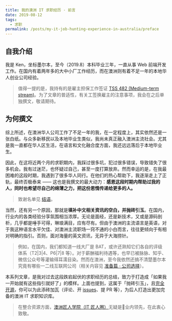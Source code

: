 ```yaml
---
title: 我的澳洲 IT 求职经历 · 前言
date: 2019-08-12
tags:
  - 求职
permalink: /posts/my-it-job-hunting-experience-in-australia/preface
---
```


## 自我介绍

我是 Ken，坐标墨尔本，至今（2019.8）本科毕业三年，一直从事 Web 前端开发工作。在国内有着两年多的大中小厂工作经历，而在澳洲则有着不足一年的本地华人创业公司经验。

> 值得一提的是，我持有的是雇主担保工作签证 [TSS 482 (Medium-term stream)](https://immi.homeaffairs.gov.au/visas/getting-a-visa/visa-listing/temporary-skill-shortage-482/medium-term-stream)。为了文章的普适性，有关工签换雇主的注意事项，我会在之后单独撰文，敬请期待。

## 为何撰文

综上所述，在澳洲华人公司工作了不足一年的我，在一定程度上，其实依然还是一张白纸。与众多新移民以及本地毕业生类似，我尚未真正融入澳洲主流社会。尤其是我一直都在华人区生活，在语言和文化融合度方面，我还远远落后于本地毕业生。

因此，在这将近两个月的求职期内，我踩过很多坑，犯过很多错误，导致错失了很多机会。我有过迷茫，也怀疑过自己，甚至一度打算放弃。然而幸运的是，在我最困难的这段时期，我遇到了很多华人同行。在他们的热心帮助下，我逐渐走上了正轨，最终否极泰来 —— 这也是我撰文的最大动力：**感恩这段时期内帮助过我的人，同时也希望尽自己的绵薄之力，把这份恩情传递给更多的人。**

> 致谢名单见 [结语](../5-postface/index.md)。

当然，还有另一个原因，那就是**填补中文相关资讯的空白，并抛砖引玉**。在国内，行业内的各类经验分享氛围相当浓厚。无论是面经，还是新技术，又或是源码剖析，几乎都是唾手可得，琳琅满目，应有尽有。但由于澳洲的主流语言是英语，对于我这种语言水平欠佳、对澳洲主流职场一窍不通的小白而言，往往更倾向于有相对明确的指引。否则，面对海量的英文资讯，无异于大海捞针。

> 例如，在国内，我们都知道一线大厂是 BAT，或许还熟知它们各自的评级体系（T2|3|4、P6|7|8 等）。对于薪酬福利待遇等，也早已被脉脉、知乎、微信公众号等灌输得耳濡目染。然而在澳洲，至今我依然还搞不清楚墨尔本究竟有哪些一二线互联网公司（相关内容见 [准备篇 · 公司选择](../1-preparation/3-companies-of-choice.md)）。

本系列文章，是我对过去这段跌宕起伏的求职经历的总结，致力于打造成「如果我一开始就有这些指引就好了」的模样。上面也提到，这属于「抛砖引玉」，且[完全开源](https://github.com/kenberkeley/blog/tree/master/src/_posts/my-it-job-hunting-experience-in-australia)，你可以为此添砖加瓦（评论、开 [issues](https://github.com/kenberkeley/blog/issues)、提 PR 等），为后人打造出更加完备的澳洲 IT 求职知识库。

> 在整合资源方面，[澳洲匠人学院（IT 匠人圈）](https://www.youtube.com/channel/UCanQu2BJniNfGViaF23dJgw/videos)无疑是业内领先，在此衷心致敬。
